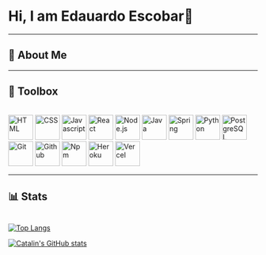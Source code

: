 # Hi, I am Edauardo Escobar👋

---
📖 About Me
---


---
🧰 Toolbox
---
\
<img src="https://cdn.worldvectorlogo.com/logos/html-1.svg" alt="HTML" height="50" width="50" />
<img src="https://cdn.worldvectorlogo.com/logos/css-3.svg" alt="CSS" height="50" width="50" />
<img src="https://cdn.worldvectorlogo.com/logos/logo-javascript.svg" alt="Javascript" height="50"/>
<img src="https://cdn.worldvectorlogo.com/logos/react-2.svg" alt="React" height="50" />
<img src="https://cdn.worldvectorlogo.com/logos/nodejs-icon.svg" alt="Node.js" height="50" />
<img src="https://cdn.worldvectorlogo.com/logos/java-4.svg" alt="Java" height="50" />
<img src="https://cdn.worldvectorlogo.com/logos/spring-3.svg" alt="Spring" height="50" />
<img src="https://cdn.worldvectorlogo.com/logos/python-5.svg" alt="Python" height="50" />
<img src="https://cdn.worldvectorlogo.com/logos/postgresql.svg" alt="PostgreSQL" height="50" />
<img src="https://cdn.worldvectorlogo.com/logos/git.svg" alt="Git" height="50" />
<img src="https://cdn.worldvectorlogo.com/logos/github-icon-1.svg" alt="Github" height="50" />
<img src="https://cdn.worldvectorlogo.com/logos/npm.svg" alt="Npm" height="50" />
<img src="https://cdn.worldvectorlogo.com/logos/heroku-4.svg" alt="Heroku" height="50" />
<img src="https://cdn.worldvectorlogo.com/logos/vercel.svg" alt="Vercel" height="50" />

---
📊 Stats
---
\
[![Top Langs](https://github-readme-stats.vercel.app/api/top-langs/?username=eduarddoescobar&hide=html,css&theme=radical)](https://github.com/anuraghazra/github-readme-stats)

[![Catalin's GitHub stats](https://github-readme-stats.vercel.app/api?username=eduarddoescobar&theme=radical)](https://github.com/anuraghazra/github-readme-stats)
